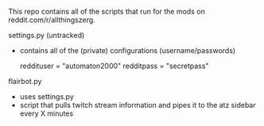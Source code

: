 This repo contains all of the scripts that run for the mods on reddit.com/r/allthingszerg.

settings.py (untracked)
* contains all of the (private) configurations (username/passwords)

    reddituser = "automaton2000"
    redditpass = "secretpass"


flairbot.py
* uses settings.py
* script that pulls twitch stream information and pipes it to the atz sidebar every X minutes